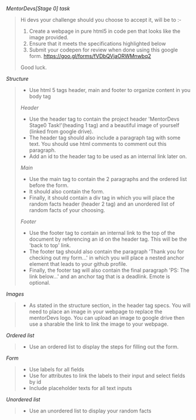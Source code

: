 *MentorDevs[Stage 0] task*
> Hi devs your challenge should you choose to accept it, will be to :-
>
> 1. Create a webpage in pure html5 in code pen that looks like the image provided.
> 2. Ensure that it meets the specifications highlighted below
> 3. Submit your codepen for review when done using this google form. https://goo.gl/forms/fVDbQVjaORWMnwbq2
>
> Good luck.


*Structure*
> - Use html 5 tags header, main and footer to organize content in you body tag
>
>  _Header_
> - Use the header tag to contain the project header 'MentorDevs Stage0 Task!'(heading 1 tag) and a beautiful image of yourself (linked from google drive).
> - The header tag should also include a paragraph tag with some text. You should use html comments to comment out this paragraph.
> - Add an id to the header tag to be used as an internal link later on.
>
> _Main_
> - Use the main tag to contain the 2 paragraphs and the ordered list before the form.
> - It should also contain the form.
> - Finally, it should contain a div tag in which you will place the random facts header (header 2 tag) and an unordered list of random facts of your choosing.
>
> _Footer_
> - Use the footer tag to contain an internal link to the top of the document by referencing an id on the header tag. This will be the 'back to top' link.
> - The footer tag should also contain the paragraph 'Thank you for checking out my form...' in which you will place a nested anchor element that leads to your github profile.
> - Finally, the footer tag will also contain  the final paragraph 'PS: The link below...' and an anchor tag that is a deadlink. Emote is optional.


*Images*
> - As stated in the structure section, in the header tag specs. You will need to place an image in your webpage to replace the mentorDevs logo. You can upload an image to google drive then use a sharable the link to link the image to your webpage.


*Ordered list*
> - Use an ordered list to display the steps for filling out the form.


*Form*
> - Use labels for all fields
> - Use for attributes to link the labels to their input and select fields by id
> - Include placeholder texts for all text inputs

*Unordered list*
> - Use an unordered list to display your random facts
